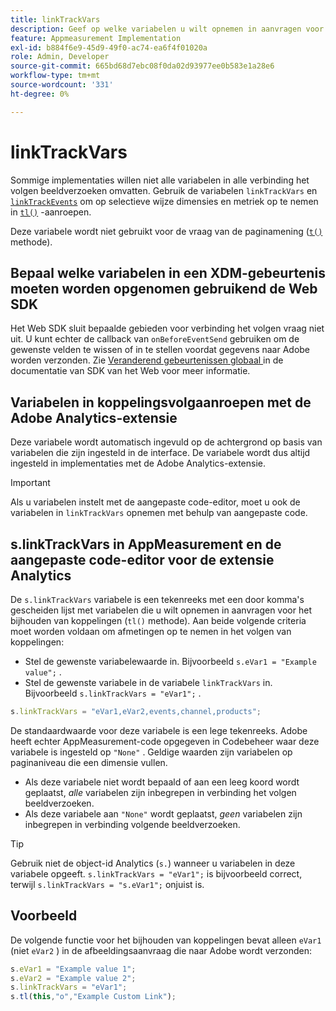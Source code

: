 ```yaml
---
title: linkTrackVars
description: Geef op welke variabelen u wilt opnemen in aanvragen voor het bijhouden van koppelingen.
feature: Appmeasurement Implementation
exl-id: b884f6e9-45d9-49f0-ac74-ea6f4f01020a
role: Admin, Developer
source-git-commit: 665bd68d7ebc08f0da02d93977ee0b583e1a28e6
workflow-type: tm+mt
source-wordcount: '331'
ht-degree: 0%

---
```


# linkTrackVars

Sommige implementaties willen niet alle variabelen in alle verbinding het volgen beeldverzoeken omvatten. Gebruik de variabelen `linkTrackVars` en [`linkTrackEvents`](linktrackevents.md) om op selectieve wijze dimensies en metriek op te nemen in [`tl()`](../functions/tl-method.md) -aanroepen.

Deze variabele wordt niet gebruikt voor de vraag van de paginamening ([`t()`](../functions/t-method.md) methode).

## Bepaal welke variabelen in een XDM-gebeurtenis moeten worden opgenomen gebruikend de Web SDK

Het Web SDK sluit bepaalde gebieden voor verbinding het volgen vraag niet uit. U kunt echter de callback van `onBeforeEventSend` gebruiken om de gewenste velden te wissen of in te stellen voordat gegevens naar Adobe worden verzonden. Zie [ Veranderend gebeurtenissen globaal ](https://experienceleague.adobe.com/docs/experience-platform/edge/fundamentals/tracking-events.html#modifying-events-globally) in de documentatie van SDK van het Web voor meer informatie.

## Variabelen in koppelingsvolgaanroepen met de Adobe Analytics-extensie

Deze variabele wordt automatisch ingevuld op de achtergrond op basis van variabelen die zijn ingesteld in de interface. De variabele wordt dus altijd ingesteld in implementaties met de Adobe Analytics-extensie.

>[!IMPORTANT]
>
>Als u variabelen instelt met de aangepaste code-editor, moet u ook de variabelen in `linkTrackVars` opnemen met behulp van aangepaste code.

## s.linkTrackVars in AppMeasurement en de aangepaste code-editor voor de extensie Analytics

De `s.linkTrackVars` variabele is een tekenreeks met een door komma&#39;s gescheiden lijst met variabelen die u wilt opnemen in aanvragen voor het bijhouden van koppelingen (`tl()` methode). Aan beide volgende criteria moet worden voldaan om afmetingen op te nemen in het volgen van koppelingen:

* Stel de gewenste variabelewaarde in. Bijvoorbeeld `s.eVar1 = "Example value";` .
* Stel de gewenste variabele in de variabele `linkTrackVars` in. Bijvoorbeeld `s.linkTrackVars = "eVar1";` .

```js
s.linkTrackVars = "eVar1,eVar2,events,channel,products";
```

De standaardwaarde voor deze variabele is een lege tekenreeks. Adobe heeft echter AppMeasurement-code opgegeven in Codebeheer waar deze variabele is ingesteld op `"None"` . Geldige waarden zijn variabelen op paginaniveau die een dimensie vullen.

* Als deze variabele niet wordt bepaald of aan een leeg koord wordt geplaatst, *alle* variabelen zijn inbegrepen in verbinding het volgen beeldverzoeken.
* Als deze variabele aan `"None"` wordt geplaatst, *geen* variabelen zijn inbegrepen in verbinding volgende beeldverzoeken.

>[!TIP]
>
>Gebruik niet de object-id Analytics (`s.`) wanneer u variabelen in deze variabele opgeeft. `s.linkTrackVars = "eVar1";` is bijvoorbeeld correct, terwijl `s.linkTrackVars = "s.eVar1";` onjuist is.

## Voorbeeld

De volgende functie voor het bijhouden van koppelingen bevat alleen `eVar1` (niet `eVar2` ) in de afbeeldingsaanvraag die naar Adobe wordt verzonden:

```js
s.eVar1 = "Example value 1";
s.eVar2 = "Example value 2";
s.linkTrackVars = "eVar1";
s.tl(this,"o","Example Custom Link");
```
